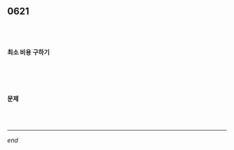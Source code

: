 ## 0621

<br>

<br>

#### 최소 비용 구하기

```python

```

<br>

<br>

#### 문제

```python

```

<br>

---

*end*